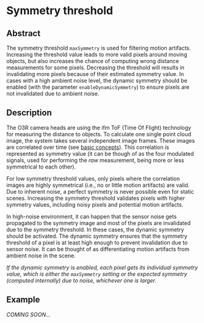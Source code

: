 # Symmetry threshold
## Abstract

The symmetry threshold `maxSymmetry` is used for filtering motion artifacts. Increasing the threshold value leads to more valid pixels around moving objects, but also increases the chance of computing wrong distance measurements for some pixels. Decreasing the threshold will results in invalidating more pixels because of their estimated symmetry value. 
In cases with a high ambient noise level, the dynamic symmetry should be enabled (with the parameter `enableDynamicSymmetry`) to ensure pixels are not invalidated due to ambient noise. 

## Description
The O3R camera heads are using the ifm ToF (Time Of Flight) technology for measuring the distance to objects. To calculate one single point cloud image, the system takes several independent image frames. These images are correlated over time (see [basic concepts](../basicConcepts.md)). This correlation is represented as symmetry value (it can be though of as the four modulated signals, used for performing the *raw* measurement, being more or less symmetrical to each other). 

For low symmetry threshold values, only pixels where the correlation images are highly symmetrical (i.e., no or little motion artifacts) are valid. Due to inherent noise, a perfect symmetry is never possible even for static scenes. Increasing the symmetry threshold validates pixels with higher symmetry values, including noisy pixels and potential motion artifacts.

In high-noise environment, it can happen that the sensor noise gets propagated to the symmetry image and most of the pixels are invalidated due to the symmetry threshold. In these cases, the dynamic symmetry should be activated. The dynamic symmetry ensures that the symmetry threshold of a pixel is at least high enough to prevent invalidation due to sensor noise. It can be thought of as differentiating motion artifacts from ambient noise in the scene.

*If the dynamic symmetry is enabled, each pixel gets its individual symmetry value, which is either the `maxSymmetry` setting or the expected symmetry (computed internally) due to noise, whichever one is larger.*

## Example

*COMING SOON...*